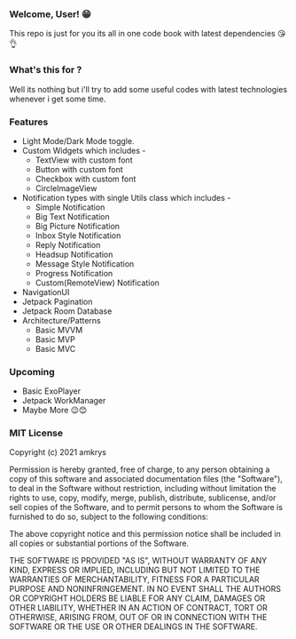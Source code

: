 ### Welcome, User! 😁

This repo is just for you its all in one code book with latest dependencies 😘👌

### What's this for ? 

Well its nothing but i'll try to add some useful codes with latest technologies whenever i get some time.

### Features

- Light Mode/Dark Mode toggle.
- Custom Widgets which includes -
  - TextView with custom font
  - Button with custom font
  - Checkbox with custom font
  - CircleImageView
- Notification types with single Utils class which includes - 
  - Simple Notification
  - Big Text Notification
  - Big Picture Notification
  - Inbox Style Notification
  - Reply Notification
  - Headsup Notification
  - Message Style Notification
  - Progress Notification
  - Custom(RemoteView) Notification
- NavigationUI
- Jetpack Pagination
- Jetpack Room Database
- Architecture/Patterns
  - Basic MVVM
  - Basic MVP
  - Basic MVC

### Upcoming

- Basic ExoPlayer
- Jetpack WorkManager
- Maybe More 😉😊



### MIT License

Copyright (c) 2021 amkrys

Permission is hereby granted, free of charge, to any person obtaining a copy
of this software and associated documentation files (the "Software"), to deal
in the Software without restriction, including without limitation the rights
to use, copy, modify, merge, publish, distribute, sublicense, and/or sell
copies of the Software, and to permit persons to whom the Software is
furnished to do so, subject to the following conditions:

The above copyright notice and this permission notice shall be included in all
copies or substantial portions of the Software.

THE SOFTWARE IS PROVIDED "AS IS", WITHOUT WARRANTY OF ANY KIND, EXPRESS OR
IMPLIED, INCLUDING BUT NOT LIMITED TO THE WARRANTIES OF MERCHANTABILITY,
FITNESS FOR A PARTICULAR PURPOSE AND NONINFRINGEMENT. IN NO EVENT SHALL THE
AUTHORS OR COPYRIGHT HOLDERS BE LIABLE FOR ANY CLAIM, DAMAGES OR OTHER
LIABILITY, WHETHER IN AN ACTION OF CONTRACT, TORT OR OTHERWISE, ARISING FROM,
OUT OF OR IN CONNECTION WITH THE SOFTWARE OR THE USE OR OTHER DEALINGS IN THE
SOFTWARE.
